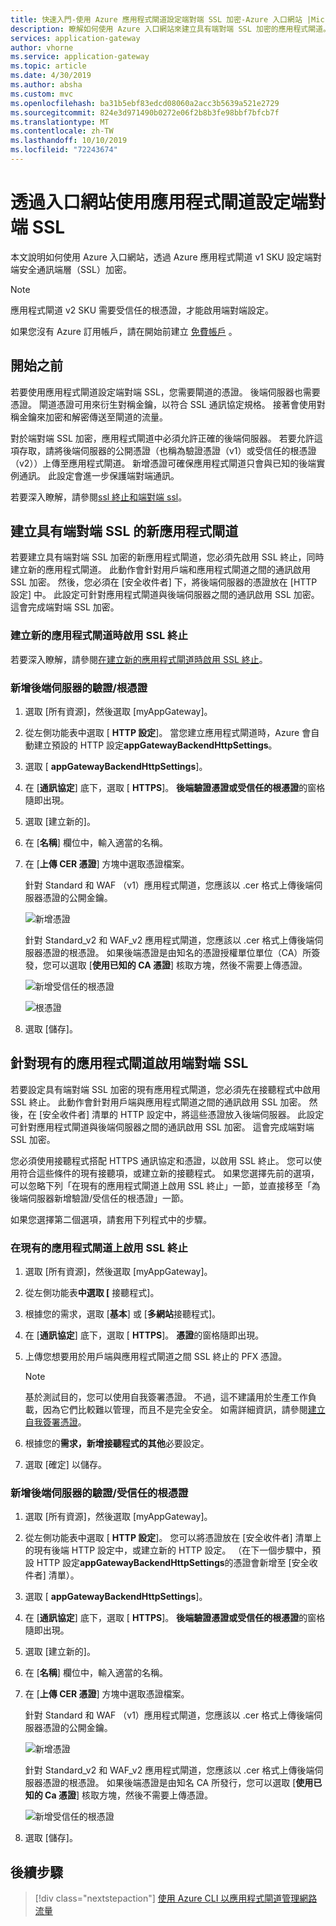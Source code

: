 ```yaml
---
title: 快速入門-使用 Azure 應用程式閘道設定端對端 SSL 加密-Azure 入口網站 |Microsoft Docs
description: 瞭解如何使用 Azure 入口網站來建立具有端對端 SSL 加密的應用程式閘道。
services: application-gateway
author: vhorne
ms.service: application-gateway
ms.topic: article
ms.date: 4/30/2019
ms.author: absha
ms.custom: mvc
ms.openlocfilehash: ba31b5ebf83edcd08060a2acc3b5639a521e2729
ms.sourcegitcommit: 824e3d971490b0272e06f2b8b3fe98bbf7bfcb7f
ms.translationtype: MT
ms.contentlocale: zh-TW
ms.lasthandoff: 10/10/2019
ms.locfileid: "72243674"
---
```

# <a name="configure-end-to-end-ssl-by-using-application-gateway-with-the-portal"></a>透過入口網站使用應用程式閘道設定端對端 SSL

本文說明如何使用 Azure 入口網站，透過 Azure 應用程式閘道 v1 SKU 設定端對端安全通訊端層（SSL）加密。

> [!NOTE]
> 應用程式閘道 v2 SKU 需要受信任的根憑證，才能啟用端對端設定。

如果您沒有 Azure 訂用帳戶，請在開始前建立 [免費帳戶](https://azure.microsoft.com/free/?WT.mc_id=A261C142F) 。

## <a name="before-you-begin"></a>開始之前

若要使用應用程式閘道設定端對端 SSL，您需要閘道的憑證。 後端伺服器也需要憑證。 閘道憑證可用來衍生對稱金鑰，以符合 SSL 通訊協定規格。 接著會使用對稱金鑰來加密和解密傳送至閘道的流量。 

對於端對端 SSL 加密，應用程式閘道中必須允許正確的後端伺服器。 若要允許這項存取，請將後端伺服器的公開憑證（也稱為驗證憑證（v1）或受信任的根憑證（v2））上傳至應用程式閘道。 新增憑證可確保應用程式閘道只會與已知的後端實例通訊。 此設定會進一步保護端對端通訊。

若要深入瞭解，請參閱[ssl 終止和端對端 ssl](https://docs.microsoft.com/azure/application-gateway/ssl-overview)。

## <a name="create-a-new-application-gateway-with-end-to-end-ssl"></a>建立具有端對端 SSL 的新應用程式閘道

若要建立具有端對端 SSL 加密的新應用程式閘道，您必須先啟用 SSL 終止，同時建立新的應用程式閘道。 此動作會針對用戶端和應用程式閘道之間的通訊啟用 SSL 加密。 然後，您必須在 [安全收件者] 下，將後端伺服器的憑證放在 [HTTP 設定] 中。 此設定可針對應用程式閘道與後端伺服器之間的通訊啟用 SSL 加密。 這會完成端對端 SSL 加密。

### <a name="enable-ssl-termination-while-creating-a-new-application-gateway"></a>建立新的應用程式閘道時啟用 SSL 終止

若要深入瞭解，請參閱[在建立新的應用程式閘道時啟用 SSL 終止](https://docs.microsoft.com/azure/application-gateway/create-ssl-portal)。

### <a name="add-authenticationroot-certificates-of-back-end-servers"></a>新增後端伺服器的驗證/根憑證

1. 選取 [所有資源]，然後選取 [myAppGateway]。

2. 從左側功能表中選取 [ **HTTP 設定**]。 當您建立應用程式閘道時，Azure 會自動建立預設的 HTTP 設定**appGatewayBackendHttpSettings**。 

3. 選取 [ **appGatewayBackendHttpSettings**]。

4. 在 [**通訊協定**] 底下，選取 [ **HTTPS**]。 **後端驗證憑證或受信任的根憑證**的窗格隨即出現。

5. 選取 [建立新的]。

6. 在 [**名稱**] 欄位中，輸入適當的名稱。

7. 在 [**上傳 CER 憑證**] 方塊中選取憑證檔案。

   針對 Standard 和 WAF （v1）應用程式閘道，您應該以 .cer 格式上傳後端伺服器憑證的公開金鑰。

   ![新增憑證](./media/end-to-end-ssl-portal/addcert.png)

   針對 Standard_v2 和 WAF_v2 應用程式閘道，您應該以 .cer 格式上傳後端伺服器憑證的根憑證。 如果後端憑證是由知名的憑證授權單位單位（CA）所簽發，您可以選取 [**使用已知的 CA 憑證**] 核取方塊，然後不需要上傳憑證。

   ![新增受信任的根憑證](./media/end-to-end-ssl-portal/trustedrootcert-portal.png)

   ![根憑證](./media/end-to-end-ssl-portal/trustedrootcert.png)

8. 選取 [儲存]。

## <a name="enable-end-to-end-ssl-for-an-existing-application-gateway"></a>針對現有的應用程式閘道啟用端對端 SSL

若要設定具有端對端 SSL 加密的現有應用程式閘道，您必須先在接聽程式中啟用 SSL 終止。 此動作會針對用戶端與應用程式閘道之間的通訊啟用 SSL 加密。 然後，在 [安全收件者] 清單的 HTTP 設定中，將這些憑證放入後端伺服器。 此設定可針對應用程式閘道與後端伺服器之間的通訊啟用 SSL 加密。 這會完成端對端 SSL 加密。

您必須使用接聽程式搭配 HTTPS 通訊協定和憑證，以啟用 SSL 終止。 您可以使用符合這些條件的現有接聽項，或建立新的接聽程式。 如果您選擇先前的選項，可以忽略下列「在現有的應用程式閘道上啟用 SSL 終止」一節，並直接移至「為後端伺服器新增驗證/受信任的根憑證」一節。

如果您選擇第二個選項，請套用下列程式中的步驟。
### <a name="enable-ssl-termination-in-an-existing-application-gateway"></a>在現有的應用程式閘道上啟用 SSL 終止

1. 選取 [所有資源]，然後選取 [myAppGateway]。

2. 從左側功能表**中選取 [** 接聽程式]。

3. 根據您的需求，選取 [**基本**] 或 [**多網站**接聽程式]。

4. 在 [**通訊協定**] 底下，選取 [ **HTTPS**]。 **憑證**的窗格隨即出現。

5. 上傳您想要用於用戶端與應用程式閘道之間 SSL 終止的 PFX 憑證。

   > [!NOTE]
   > 基於測試目的，您可以使用自我簽署憑證。 不過，這不建議用於生產工作負載，因為它們比較難以管理，而且不是完全安全。 如需詳細資訊，請參閱[建立自我簽署憑證](https://docs.microsoft.com/azure/application-gateway/create-ssl-portal#create-a-self-signed-certificate)。

6. 根據您的**需求，新增接聽程式的其他**必要設定。

7. 選取 [確定] 以儲存。

### <a name="add-authenticationtrusted-root-certificates-of-back-end-servers"></a>新增後端伺服器的驗證/受信任的根憑證

1. 選取 [所有資源]，然後選取 [myAppGateway]。

2. 從左側功能表中選取 [ **HTTP 設定**]。 您可以將憑證放在 [安全收件者] 清單上的現有後端 HTTP 設定中，或建立新的 HTTP 設定。 （在下一個步驟中，預設 HTTP 設定**appGatewayBackendHttpSettings**的憑證會新增至 [安全收件者] 清單）。

3. 選取 [ **appGatewayBackendHttpSettings**]。

4. 在 [**通訊協定**] 底下，選取 [ **HTTPS**]。 **後端驗證憑證或受信任的根憑證**的窗格隨即出現。 

5. 選取 [建立新的]。

6. 在 [**名稱**] 欄位中，輸入適當的名稱。

7. 在 [**上傳 CER 憑證**] 方塊中選取憑證檔案。

   針對 Standard 和 WAF （v1）應用程式閘道，您應該以 .cer 格式上傳後端伺服器憑證的公開金鑰。

   ![新增憑證](./media/end-to-end-ssl-portal/addcert.png)

   針對 Standard_v2 和 WAF_v2 應用程式閘道，您應該以 .cer 格式上傳後端伺服器憑證的根憑證。 如果後端憑證是由知名 CA 所發行，您可以選取 [**使用已知的 Ca 憑證**] 核取方塊，然後不需要上傳憑證。

   ![新增受信任的根憑證](./media/end-to-end-ssl-portal/trustedrootcert-portal.png)

8. 選取 [儲存]。

## <a name="next-steps"></a>後續步驟

> [!div class="nextstepaction"]
> [使用 Azure CLI 以應用程式閘道管理網路流量](./tutorial-manage-web-traffic-cli.md)
